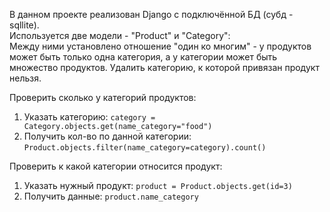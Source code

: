 В данном проекте реализован Django с подключённой БД (субд - sqllite).<br>
Используется две модели - "Product" и "Category":<br>
Между ними установлено отношение "один ко многим" - у продуктов может быть только одна категория, а у категории может быть множество продуктов.
Удалить категорию, к которой привязан продукт нельзя.

Проверить сколько у категорий продуктов:
1. Указать категорию: `category = Category.objects.get(name_category="food")`
2. Получить кол-во по данной категории: `Product.objects.filter(name_category=category).count()`

Проверить к какой категории относится продукт:
1. Указать нужный продукт: `product = Product.objects.get(id=3)`
2. Получить данные: `product.name_category`